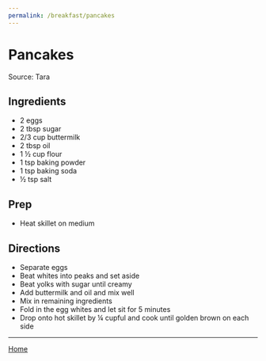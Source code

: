 ```yaml
---
permalink: /breakfast/pancakes
---
```

# Pancakes

Source: Tara

## Ingredients

- 2 eggs
- 2 tbsp sugar
- 2/3 cup buttermilk
- 2 tbsp oil
- 1 ½ cup flour
- 1 tsp baking powder
- 1 tsp baking soda
- ½ tsp salt

## Prep

- Heat skillet on medium

## Directions

- Separate eggs
- Beat whites into peaks and set aside
- Beat yolks with sugar until creamy
- Add buttermilk and oil and mix well
- Mix in remaining ingredients
- Fold in the egg whites and let sit for 5 minutes
- Drop onto hot skillet by ¼ cupful and cook until golden brown on each side

---

[Home](https://thomasjbarrett82.github.io)
